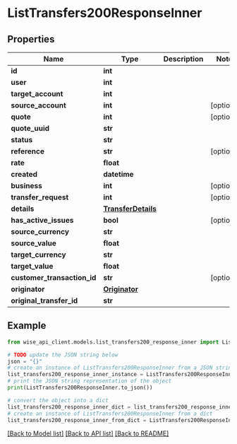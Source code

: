 # ListTransfers200ResponseInner


## Properties

Name | Type | Description | Notes
------------ | ------------- | ------------- | -------------
**id** | **int** |  | 
**user** | **int** |  | 
**target_account** | **int** |  | 
**source_account** | **int** |  | [optional] 
**quote** | **int** |  | [optional] 
**quote_uuid** | **str** |  | 
**status** | **str** |  | 
**reference** | **str** |  | [optional] 
**rate** | **float** |  | 
**created** | **datetime** |  | 
**business** | **int** |  | [optional] 
**transfer_request** | **int** |  | [optional] 
**details** | [**TransferDetails**](TransferDetails.md) |  | 
**has_active_issues** | **bool** |  | [optional] 
**source_currency** | **str** |  | 
**source_value** | **float** |  | 
**target_currency** | **str** |  | 
**target_value** | **float** |  | 
**customer_transaction_id** | **str** |  | [optional] 
**originator** | [**Originator**](Originator.md) |  | 
**original_transfer_id** | **str** |  | 

## Example

```python
from wise_api_client.models.list_transfers200_response_inner import ListTransfers200ResponseInner

# TODO update the JSON string below
json = "{}"
# create an instance of ListTransfers200ResponseInner from a JSON string
list_transfers200_response_inner_instance = ListTransfers200ResponseInner.from_json(json)
# print the JSON string representation of the object
print(ListTransfers200ResponseInner.to_json())

# convert the object into a dict
list_transfers200_response_inner_dict = list_transfers200_response_inner_instance.to_dict()
# create an instance of ListTransfers200ResponseInner from a dict
list_transfers200_response_inner_from_dict = ListTransfers200ResponseInner.from_dict(list_transfers200_response_inner_dict)
```
[[Back to Model list]](../README.md#documentation-for-models) [[Back to API list]](../README.md#documentation-for-api-endpoints) [[Back to README]](../README.md)


